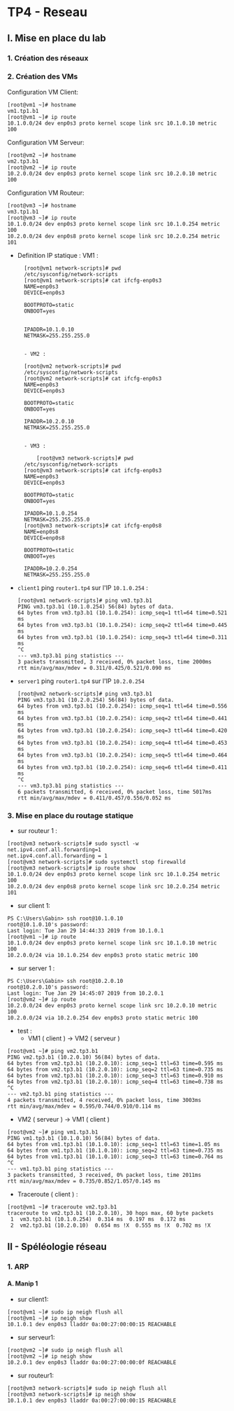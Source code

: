 #   TP4 - Reseau
## I. Mise en place du lab

### 1. Création des réseaux
### 2. Création des VMs

Configuration VM Client:

```
[root@vm1 ~]# hostname
vm1.tp1.b1
[root@vm1 ~]# ip route
10.1.0.0/24 dev enp0s3 proto kernel scope link src 10.1.0.10 metric 100
```

Configuration VM Serveur:

```
[root@vm2 ~]# hostname
vm2.tp3.b1
[root@vm2 ~]# ip route
10.2.0.0/24 dev enp0s3 proto kernel scope link src 10.2.0.10 metric 100
```

Configuration VM Routeur:

```
[root@vm3 ~]# hostname
vm3.tp1.b1
[root@vm3 ~]# ip route
10.1.0.0/24 dev enp0s3 proto kernel scope link src 10.1.0.254 metric 100
10.2.0.0/24 dev enp0s8 proto kernel scope link src 10.2.0.254 metric 101
```

* Definition IP statique :
VM1 :
	

		[root@vm1 network-scripts]# pwd
		/etc/sysconfig/network-scripts
		[root@vm1 network-scripts]# cat ifcfg-enp0s3
		NAME=enp0s3
		DEVICE=enp0s3

		BOOTPROTO=static
		ONBOOT=yes


		IPADDR=10.1.0.10
		NETMASK=255.255.255.0
				

		- VM2 : 
		
		[root@vm2 network-scripts]# pwd
		/etc/sysconfig/network-scripts
		[root@vm2 network-scripts]# cat ifcfg-enp0s3
		NAME=enp0s3
		DEVICE=enp0s3

		BOOTPROTO=static
		ONBOOT=yes

		IPADDR=10.2.0.10
		NETMASK=255.255.255.0
		

		- VM3 :

			[root@vm3 network-scripts]# pwd
		/etc/sysconfig/network-scripts
		[root@vm3 network-scripts]# cat ifcfg-enp0s3
		NAME=enp0s3
		DEVICE=enp0s3

		BOOTPROTO=static
		ONBOOT=yes

		IPADDR=10.1.0.254
		NETMASK=255.255.255.0
		[root@vm3 network-scripts]# cat ifcfg-enp0s8
		NAME=enp0s8
		DEVICE=enp0s8

		BOOTPROTO=static
		ONBOOT=yes

		IPADDR=10.2.0.254
		NETMASK=255.255.255.0


* `client1` ping `router1.tp4` sur l'IP `10.1.0.254` :
	
	```
	[root@vm1 network-scripts]# ping vm3.tp3.b1
	PING vm3.tp3.b1 (10.1.0.254) 56(84) bytes of data.
	64 bytes from vm3.tp3.b1 (10.1.0.254): icmp_seq=1 ttl=64 time=0.521 ms
	64 bytes from vm3.tp3.b1 (10.1.0.254): icmp_seq=2 ttl=64 time=0.445 ms
	64 bytes from vm3.tp3.b1 (10.1.0.254): icmp_seq=3 ttl=64 time=0.311 ms
	^C
	--- vm3.tp3.b1 ping statistics ---
	3 packets transmitted, 3 received, 0% packet loss, time 2000ms
	rtt min/avg/max/mdev = 0.311/0.425/0.521/0.090 ms
	```

* `server1` ping `router1.tp4` sur l'IP `10.2.0.254`
	
	```
	[root@vm2 network-scripts]# ping vm3.tp3.b1
	PING vm3.tp3.b1 (10.2.0.254) 56(84) bytes of data.
	64 bytes from vm3.tp3.b1 (10.2.0.254): icmp_seq=1 ttl=64 time=0.556 ms
	64 bytes from vm3.tp3.b1 (10.2.0.254): icmp_seq=2 ttl=64 time=0.441 ms
	64 bytes from vm3.tp3.b1 (10.2.0.254): icmp_seq=3 ttl=64 time=0.420 ms
	64 bytes from vm3.tp3.b1 (10.2.0.254): icmp_seq=4 ttl=64 time=0.453 ms
	64 bytes from vm3.tp3.b1 (10.2.0.254): icmp_seq=5 ttl=64 time=0.464 ms
	64 bytes from vm3.tp3.b1 (10.2.0.254): icmp_seq=6 ttl=64 time=0.411 ms
	^C
	--- vm3.tp3.b1 ping statistics ---
	6 packets transmitted, 6 received, 0% packet loss, time 5017ms
	rtt min/avg/max/mdev = 0.411/0.457/0.556/0.052 ms
	```

### 3. Mise en place du routage statique

* sur routeur 1 :
```
[root@vm3 network-scripts]# sudo sysctl -w net.ipv4.conf.all.forwarding=1
net.ipv4.conf.all.forwarding = 1
[root@vm3 network-scripts]# sudo systemctl stop firewalld
[root@vm3 network-scripts]# ip route show
10.1.0.0/24 dev enp0s3 proto kernel scope link src 10.1.0.254 metric 100
10.2.0.0/24 dev enp0s8 proto kernel scope link src 10.2.0.254 metric 101
```

*	sur client 1: 
```
PS C:\Users\Gabin> ssh root@10.1.0.10
root@10.1.0.10's password:
Last login: Tue Jan 29 14:44:33 2019 from 10.1.0.1
[root@vm1 ~]# ip route
10.1.0.0/24 dev enp0s3 proto kernel scope link src 10.1.0.10 metric 100
10.2.0.0/24 via 10.1.0.254 dev enp0s3 proto static metric 100
```

* sur server 1 : 
```
PS C:\Users\Gabin> ssh root@10.2.0.10
root@10.2.0.10's password:
Last login: Tue Jan 29 14:45:07 2019 from 10.2.0.1
[root@vm2 ~]# ip route
10.2.0.0/24 dev enp0s3 proto kernel scope link src 10.2.0.10 metric 100
10.2.0.0/24 via 10.2.0.254 dev enp0s3 proto static metric 100
```

* test :
	- VM1 ( client ) -> VM2 ( serveur )
```
[root@vm1 ~]# ping vm2.tp3.b1
PING vm2.tp3.b1 (10.2.0.10) 56(84) bytes of data.
64 bytes from vm2.tp3.b1 (10.2.0.10): icmp_seq=1 ttl=63 time=0.595 ms
64 bytes from vm2.tp3.b1 (10.2.0.10): icmp_seq=2 ttl=63 time=0.735 ms
64 bytes from vm2.tp3.b1 (10.2.0.10): icmp_seq=3 ttl=63 time=0.910 ms
64 bytes from vm2.tp3.b1 (10.2.0.10): icmp_seq=4 ttl=63 time=0.738 ms
^C
--- vm2.tp3.b1 ping statistics ---
4 packets transmitted, 4 received, 0% packet loss, time 3003ms
rtt min/avg/max/mdev = 0.595/0.744/0.910/0.114 ms
```

- VM2  ( serveur ) -> VM1 ( client )

```
[root@vm2 ~]# ping vm1.tp3.b1
PING vm1.tp3.b1 (10.1.0.10) 56(84) bytes of data.
64 bytes from vm1.tp3.b1 (10.1.0.10): icmp_seq=1 ttl=63 time=1.05 ms
64 bytes from vm1.tp3.b1 (10.1.0.10): icmp_seq=2 ttl=63 time=0.735 ms
64 bytes from vm1.tp3.b1 (10.1.0.10): icmp_seq=3 ttl=63 time=0.764 ms
^C
--- vm1.tp3.b1 ping statistics ---
3 packets transmitted, 3 received, 0% packet loss, time 2011ms
rtt min/avg/max/mdev = 0.735/0.852/1.057/0.145 ms
```

- Traceroute ( client ) :
```
[root@vm1 ~]# traceroute vm2.tp3.b1
traceroute to vm2.tp3.b1 (10.2.0.10), 30 hops max, 60 byte packets
 1  vm3.tp3.b1 (10.1.0.254)  0.314 ms  0.197 ms  0.172 ms
 2  vm2.tp3.b1 (10.2.0.10)  0.654 ms !X  0.555 ms !X  0.702 ms !X
```

## II -  Spéléologie réseau

### 1. ARP
#### **A. Manip 1**

* sur client1:
```
[root@vm1 ~]# sudo ip neigh flush all
[root@vm1 ~]# ip neigh show
10.1.0.1 dev enp0s3 lladdr 0a:00:27:00:00:15 REACHABLE
```
* sur serveur1:
```
[root@vm2 ~]# sudo ip neigh flush all
[root@vm2 ~]# ip neigh show
10.2.0.1 dev enp0s3 lladdr 0a:00:27:00:00:0f REACHABLE
```

* sur routeur1:
```
[root@vm3 network-scripts]# sudo ip neigh flush all
[root@vm3 network-scripts]# ip neigh show
10.1.0.1 dev enp0s3 lladdr 0a:00:27:00:00:15 REACHABLE
```

<!--stackedit_data:
eyJoaXN0b3J5IjpbMTg2NDg5OTU1NywtMTM5NzcyMjk4NCwtNT
EwNDAzMDc4LDI5MzY1ODAwNSwtMTMyNTUyMDEzOCwtMTk4NTg0
MTkyLDEzNTQ3NjMxMjcsMjAzNDQwMjMwMywtMjAxMzU3Nzk3Ml
19
-->